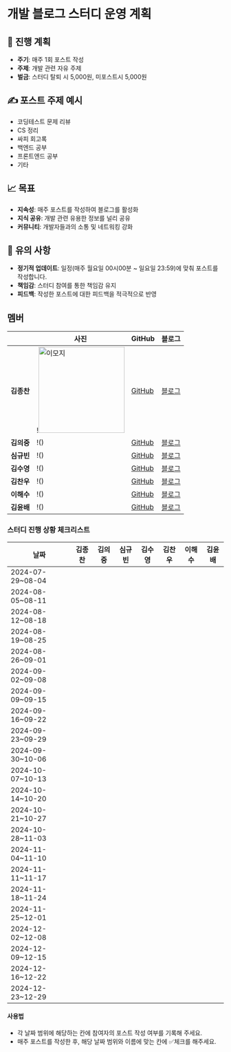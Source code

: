 # 개발 블로그 스터디 운영 계획


## 📅 진행 계획

* **주기**: 매주 1회 포스트 작성
* **주제**: 개발 관련 자유 주제
* **벌금**: 스터디 탈퇴 시 5,000원, 미포스트시 5,000원

## ✍️ 포스트 주제 예시

* 코딩테스트 문제 리뷰
* CS 정리
* 싸피 회고록
* 백엔드 공부
* 프론트엔드 공부
* 기타

## 📈 목표

* **지속성**: 매주 포스트를 작성하여 블로그를 활성화
* **지식 공유**: 개발 관련 유용한 정보를 널리 공유
* **커뮤니티**: 개발자들과의 소통 및 네트워킹 강화

## 📌 유의 사항

* **정기적 업데이트**: 일정(매주 월요일 00시00분 ~ 일요일 23:59)에 맞춰 포스트를 작성합니다.
* **책임감**: 스터디 참여를 통한 책임감 유지
* **피드백**: 작성한 포스트에 대한 피드백을 적극적으로 반영


## 멤버
|            | 사진               | GitHub                    | 블로그                   |
|------------|--------------------|---------------------------|--------------------------|
| **김종찬** | !<img src="https://github.com/user-attachments/assets/b3ea5d97-1c50-4929-8df2-2810183843c9" alt="이모지" width="200"/>    | [GitHub](https://github.com/jongchan0109) | [블로그](https://velog.io/@jongchan) |
| **김의중** | !()    | [GitHub](https://github.com/kimdevspace) | [블로그]()   |
| **심규빈** | !()    | [GitHub](https://github.com/SIM-GYUBIN) | [블로그]() |
| **김수영** | !()    | [GitHub](https://github.com/dongaseu) | [블로그]() |
| **김찬우** | !()    | [GitHub](https://github.com/chanu2) | [블로그]() |
| **이해수** | !()    | [GitHub](https://github.com/haesoooo) | [블로그]() |
| **김윤배** | !()    | [GitHub](https://github.com/kub938) | [블로그]() |


### 스터디 진행 상황 체크리스트

| 날짜              | 김종찬 | 김의중 | 심규빈 | 김수영 | 김찬우 | 이해수 | 김윤배 |
|-------------------|--------|--------|--------|--------|--------|--------|--------|
| 2024-07-29~08-04 |        |        |        |        |        |        |        |
| 2024-08-05~08-11 |        |        |        |        |        |        |        |
| 2024-08-12~08-18 |        |        |        |        |        |        |        |
| 2024-08-19~08-25 |        |        |        |        |        |        |        |
| 2024-08-26~09-01 |        |        |        |        |        |        |        |
| 2024-09-02~09-08 |        |        |        |        |        |        |        |
| 2024-09-09~09-15 |        |        |        |        |        |        |        |
| 2024-09-16~09-22 |        |        |        |        |        |        |        |
| 2024-09-23~09-29 |        |        |        |        |        |        |        |
| 2024-09-30~10-06 |        |        |        |        |        |        |        |
| 2024-10-07~10-13 |        |        |        |        |        |        |        |
| 2024-10-14~10-20 |        |        |        |        |        |        |        |
| 2024-10-21~10-27 |        |        |        |        |        |        |        |
| 2024-10-28~11-03 |        |        |        |        |        |        |        |
| 2024-11-04~11-10 |        |        |        |        |        |        |        |
| 2024-11-11~11-17 |        |        |        |        |        |        |        |
| 2024-11-18~11-24 |        |        |        |        |        |        |        |
| 2024-11-25~12-01 |        |        |        |        |        |        |        |
| 2024-12-02~12-08 |        |        |        |        |        |        |        |
| 2024-12-09~12-15 |        |        |        |        |        |        |        |
| 2024-12-16~12-22 |        |        |        |        |        |        |        |
| 2024-12-23~12-29 |        |        |        |        |        |        |        |

#### 사용법
- 각 날짜 범위에 해당하는 칸에 참여자의 포스트 작성 여부를 기록해 주세요.
- 매주 포스트를 작성한 후, 해당 날짜 범위와 이름에 맞는 칸에 ✅체크를 해주세요.
